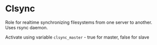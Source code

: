 # Clsync

Role for realtime synchronizing filesystems from one server to another.
Uses rsync daemon.

Activate using variable `clsync_master` - true for master, false for slave
